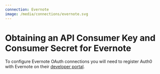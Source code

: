 ```yaml
---
connection: Evernote
image: /media/connections/evernote.svg
---
```


# Obtaining an API Consumer Key and Consumer Secret for Evernote

To configure Evernote OAuth connections you will need to register Auth0 with Evernote on their [developer portal](http://dev.evernote.com/).
